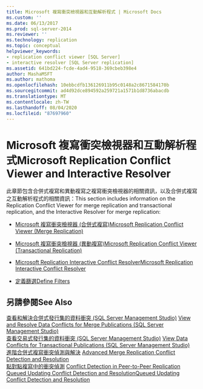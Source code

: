```yaml
---
title: Microsoft 複寫衝突檢視器和互動解析程式 | Microsoft Docs
ms.custom: ''
ms.date: 06/13/2017
ms.prod: sql-server-2014
ms.reviewer: ''
ms.technology: replication
ms.topic: conceptual
helpviewer_keywords:
- replication conflict viewer [SQL Server]
- interactive resolver [SQL Server replication]
ms.assetid: 641bd224-fcde-4ad4-9518-369cbeb398e4
author: MashaMSFT
ms.author: mathoma
ms.openlocfilehash: 10ebbcdfb136126911b95c0148a2c8671584170b
ms.sourcegitcommit: ad4d92dce894592a259721a1571b1d8736abacdb
ms.translationtype: MT
ms.contentlocale: zh-TW
ms.lasthandoff: 08/04/2020
ms.locfileid: "87697960"
---
```

# <a name="microsoft-replication-conflict-viewer-and-interactive-resolver"></a><span data-ttu-id="1ab16-102">Microsoft 複寫衝突檢視器和互動解析程式</span><span class="sxs-lookup"><span data-stu-id="1ab16-102">Microsoft Replication Conflict Viewer and Interactive Resolver</span></span>
  <span data-ttu-id="1ab16-103">此章節包含合併式複寫和異動複寫之複寫衝突檢視器的相關資訊，以及合併式複寫之互動解析程式的相關資訊：</span><span class="sxs-lookup"><span data-stu-id="1ab16-103">This section includes information on the Replication Conflict Viewer for merge replication and transactional replication, and the Interactive Resolver for merge replication:</span></span>  
  
-   [<span data-ttu-id="1ab16-104">Microsoft 複寫衝突檢視器 &#40;合併式複寫&#41;</span><span class="sxs-lookup"><span data-stu-id="1ab16-104">Microsoft Replication Conflict Viewer &#40;Merge Replication&#41;</span></span>](microsoft-replication-conflict-viewer-merge-replication.md)  
  
-   [<span data-ttu-id="1ab16-105">Microsoft 複寫衝突檢視器 &#40;異動複寫&#41;</span><span class="sxs-lookup"><span data-stu-id="1ab16-105">Microsoft Replication Conflict Viewer &#40;Transactional Replication&#41;</span></span>](microsoft-replication-conflict-viewer-transactional-replication.md)  
  
-   [<span data-ttu-id="1ab16-106">Microsoft Replication Interactive Conflict Resolver</span><span class="sxs-lookup"><span data-stu-id="1ab16-106">Microsoft Replication Interactive Conflict Resolver</span></span>](microsoft-replication-interactive-conflict-resolver.md)  
  
-   [<span data-ttu-id="1ab16-107">定義篩選</span><span class="sxs-lookup"><span data-stu-id="1ab16-107">Define Filters</span></span>](define-filters.md)  
  
## <a name="see-also"></a><span data-ttu-id="1ab16-108">另請參閱</span><span class="sxs-lookup"><span data-stu-id="1ab16-108">See Also</span></span>  
 <span data-ttu-id="1ab16-109">[查看和解決合併式發行集的資料衝突 &#40;SQL Server Management Studio&#41;](view-and-resolve-data-conflicts-for-merge-publications.md) </span><span class="sxs-lookup"><span data-stu-id="1ab16-109">[View and Resolve Data Conflicts for Merge Publications &#40;SQL Server Management Studio&#41;](view-and-resolve-data-conflicts-for-merge-publications.md) </span></span>  
 <span data-ttu-id="1ab16-110">[查看交易式發行集的資料衝突 &#40;SQL Server Management Studio&#41;](view-data-conflicts-for-transactional-publications-sql-server-management-studio.md) </span><span class="sxs-lookup"><span data-stu-id="1ab16-110">[View Data Conflicts for Transactional Publications &#40;SQL Server Management Studio&#41;](view-data-conflicts-for-transactional-publications-sql-server-management-studio.md) </span></span>  
 <span data-ttu-id="1ab16-111">[進階合併式複寫衝突偵測與解決](merge/advanced-merge-replication-conflict-detection-and-resolution.md) </span><span class="sxs-lookup"><span data-stu-id="1ab16-111">[Advanced Merge Replication Conflict Detection and Resolution](merge/advanced-merge-replication-conflict-detection-and-resolution.md) </span></span>  
 <span data-ttu-id="1ab16-112">[點對點複寫中的衝突偵測](transactional/peer-to-peer-conflict-detection-in-peer-to-peer-replication.md) </span><span class="sxs-lookup"><span data-stu-id="1ab16-112">[Conflict Detection in Peer-to-Peer Replication](transactional/peer-to-peer-conflict-detection-in-peer-to-peer-replication.md) </span></span>  
 [<span data-ttu-id="1ab16-113">Queued Updating Conflict Detection and Resolution</span><span class="sxs-lookup"><span data-stu-id="1ab16-113">Queued Updating Conflict Detection and Resolution</span></span>](transactional/updatable-subscriptions-queued-updating-conflict-resolution.md)   

  
  
